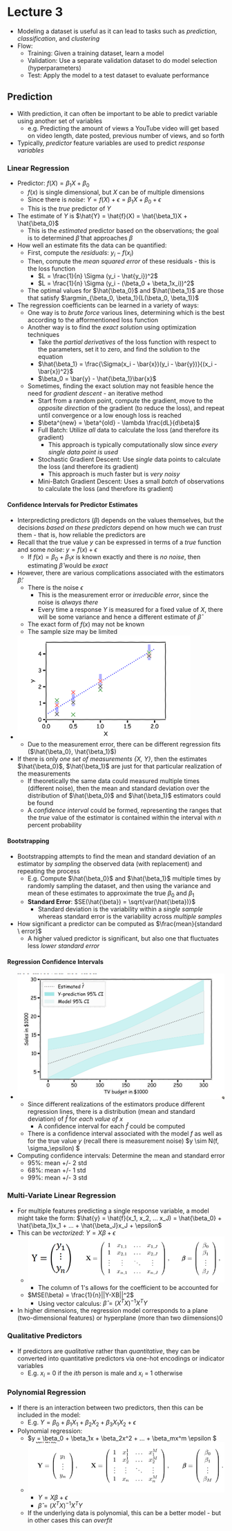 # Lecture 3
- Modeling a dataset is useful as it can lead to tasks such as *prediction*, *classification*, and *clustering*
- Flow:
    - Training: Given a training dataset, learn a model
    - Validation: Use a separate validation dataset to do model selection (hyperparameters)
    - Test: Apply the model to a test dataset to evaluate performance
## Prediction
- With prediction, it can often be important to be able to predict variable using another set of variables
    - e.g. Predicting the amount of views a YouTube video will get based on video length, date posted, previous number of views, and so forth
- Typically, *predictor* feature variables are used to predict *response variables*
### Linear Regression
- Predictor: $f(X) = \beta_1X + \beta_0$
    - $f(x)$ is single dimensional, but $X$ can be of multiple dimensions
    - Since there is *noise*: $Y = f(X) + \epsilon = \beta_1X + \beta_0 + \epsilon$
    - This is the *true* predictor of $Y$
- The estimate of $Y$ is $\hat{Y} = \hat{f}(X) = \hat{\beta_1}X + \hat{\beta_0}$
    - This is the *estimated* predictor based on the observations; the goal is to determined $\hat{\beta}$ that approaches $\beta$
- How well an estimate fits the data can be quantified:
    - First, compute the *residuals*: $y_i - f(x_i)$
    - Then, compute the *mean squared error* of these residuals - this is the loss function
        - $L = \frac{1}{n} \Sigma (y_i - \hat{y_i})^2$
        - $L = \frac{1}{n} \Sigma (y_i - (\beta_0 + \beta_1x_i))^2$
    - The optimal values for $\hat{\beta_0}$ and $\hat{\beta_1}$ are those that satisfy $\argmin_{\beta_0, \beta_1}{L(\beta_0, \beta_1)}$
- The regression coefficients can be learned in a variety of ways:
    - One way is to *brute force* various lines, determining which is the best according to the afformentioned loss function
    - Another way is to find the *exact solution* using optimization techniques
        - Take the *partial derivatives* of the loss function with respect to the parameters, set it to zero, and find the solution to the equation
        - $\hat{\beta_1} = \frac{\Sigma(x_i - \bar{x})(y_i - \bar{y})}{(x_i - \bar{x})^2}$
        - $\beta_0 = \bar{y} - \hat{\beta_1}\bar{x}$
    - Sometimes, finding the exact solution may not feasible hence the need for *gradient descent* - an iterative method
        - Start from a random point, compute the gradient, move to the *opposite direction* of the gradient (to reduce the loss), and repeat until convergence or a low enough loss is reached
        - $\beta^{new} = \beta^{old} - \lambda \frac{dL}{d\beta}$
        - Full Batch: Utilize *all* data to calculate the loss (and therefore its gradient)
            - This approach is typically computationally slow since *every single data point is used*
        - Stochastic Gradient Descent: Use *single* data points to calculate the loss (and therefore its gradient)
            - This approach is much faster but is *very noisy*
        - Mini-Batch Gradient Descent: Uses a small *batch* of observations to calculate the loss (and  therefore its gradient)
#### Confidence Intervals for Predictor Estimates
- Interpredicting predictors ($\beta$) depends on the values themselves, but the decisions *based on these predictors* depend on how much we can *trust* them - that is, how reliable the predictors are
- Recall that the true value $y$ can be expressed in terms of a *true* function and some *noise*: $y = f(x) + \epsilon$
    - If $f(x) = \beta_0 + \beta_1x$ is known exactly and there is *no noise*, then estimating $\hat{\beta}$ would be *exact*
- However, there are various complications associated with the estimators $\hat{\beta}$:
    - There is the noise $\epsilon$
        - This is the measurement error or *irreducible error*, since the noise is *always there*
        - Every time a response *Y* is measured for a fixed value of *X*, there will be some variance and hence a different estimate of $\hat{\beta}$
    - The exact form of $f(x)$ may not be known
    - The sample size may be limited
- ![Regression Noise](./Images/Regression_Noise.png)
    - Due to the measurement error, there can be different regression fits ($\hat{\beta_0}, \hat{\beta_1}$)
- If there is only *one set of measurements {X, Y}*, then the estimates $\hat{\beta_0}$, $\hat{\beta_1}$ are just for that particular realization of the measurements
    - If theoretically the same data could measured multiple times (different noise), then the mean and standard deviation over the distribution of $\hat{\beta_0}$ and $\hat{\beta_1}$ estimators could be found
    - A *confidence interval* could be formed, representing the ranges that the *true* value of the estimator is contained within the interval with *n* percent probability
#### Bootstrapping
- Bootstrapping attempts to find the mean and standard deviation of an estimator by *sampling* the observed data (with replacement) and repeating the process
    - E.g. Compute $\hat{\beta_0}$ and $\hat{\beta_1}$ multiple times by randomly sampling the dataset, and then using the variance and mean of these estimates to approximate the true $\beta_0$ and $\beta_1$
    - **Standard Error**: $SE(\hat{\beta}) = \sqrt{var(\hat{\beta})}$
        - Standard deviation is the variability within a *single sample* whereas standard error is the variability across *multiple samples*
- How significant a predictor can be computed as $\frac{mean}{standard \ error}$
    - A higher valued predictor is significant, but also one that fluctuates less *lower standard error*
#### Regression Confidence Intervals
- ![Regression Confidence Interval](./Images/Regression_Confidence_Interval.png)
    - Since different realizations of the estimators produce different regression lines, there is a distribution (mean and standard deviation) of $\hat{f}$ for *each value of x*
        - A confidence interval for each $\hat{f}$ could be computed
    - There is a confidence interval associated with the model $f$ as well as for the true value $y$ (recall there is measurement noise)
        $y \sim N(f, \sigma_\epsilon) $ 
- Computing confidence intervals: Determine the mean and standard error
    - 95%: mean +/- 2 std
    - 68%: mean +/- 1 std
    - 99%: mean +/- 3 std
### Multi-Variate Linear Regression
- For multiple features predicting a single response variable, a model might take the form: $\hat{y} = \hat{f}(x_1, x_2, ... x_J) = \hat{\beta_0} + \hat{\beta_1}x_1 + ... + \hat{\beta_J}x_J + \epsilon$
- This can be *vectorized*: $Y = X\beta + \epsilon$
    - ![Vectorized Regression](./Images/Vectorized_Regression.png)
        - The column of 1's allows for the coefficient to be accounted for
    - $MSE(\beta) = \frac{1}{n}||Y-XB||^2$
        - Using vector calculus: $\hat{\beta} = (X^T X)^{-1}X^TY$
- In higher dimensions, the regression model corresponds to a plane (two-dimensional features) or hyperplane (more than two diimensions)0
### Qualitative Predictors
- If predictors are *qualitative* rather than *quantitative*, they can be converted into quantitative predictors via one-hot encodings or indicator variables
    - E.g. $x_i$ = 0 if the *ith* person is male and $x_i$  = 1 otherwise
### Polynomial Regression
- If there is an interaction between two predictors, then this can be included in the model:
    - E.g. $Y = \beta_0 + \beta_1X_1 + \beta_2X_2 + \beta_3X_1X_2 + \epsilon$
- Polynomial regression:
    - $y = \beta_0 + \beta_1x + \beta_2x^2 + ... + \beta_mx^m \epsilon $
    - ![Polynomial Regression](./Images/Polynomial_Regression.png)
        - $Y = X\beta + \epsilon$
        - $\hat{\beta} = (X^T X)^{-1}X^T Y$
    - If the underlying data is polynomial, this can be a better model - but in other cases this can *overfit*